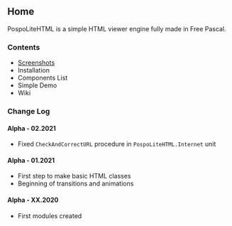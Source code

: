 ## Home

PospoLiteHTML is a simple HTML viewer engine fully made in Free Pascal.

### Contents

- [Screenshots](screenshots)
- Installation
- Components List
- Simple Demo
- Wiki

### Change Log

#### Alpha - 02.2021

- Fixed `CheckAndCorrectURL` procedure in `PospoLiteHTML.Internet` unit

#### Alpha - 01.2021

- First step to make basic HTML classes
- Beginning of transitions and animations 

#### Alpha - XX.2020

- First modules created
